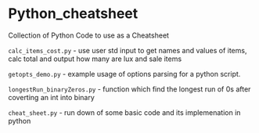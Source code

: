 # Python_cheatsheet
Collection of Python Code to use as a Cheatsheet

`calc_items_cost.py` - use user std input to get names and values of items, calc total and output how many are lux and sale items

`getopts_demo.py` - example usage of options parsing for a python script.

`longestRun_binaryZeros.py` - function which find the longest run of 0s after coverting an int into binary 

`cheat_sheet.py` - run down of some basic code and its implemenation in python 
